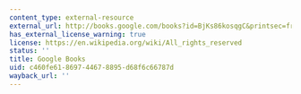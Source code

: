 ```yaml
---
content_type: external-resource
external_url: http://books.google.com/books?id=BjKs86kosqgC&printsec=frontcover
has_external_license_warning: true
license: https://en.wikipedia.org/wiki/All_rights_reserved
status: ''
title: Google Books
uid: c460fe61-8697-4467-8895-d68f6c66787d
wayback_url: ''
---
```

